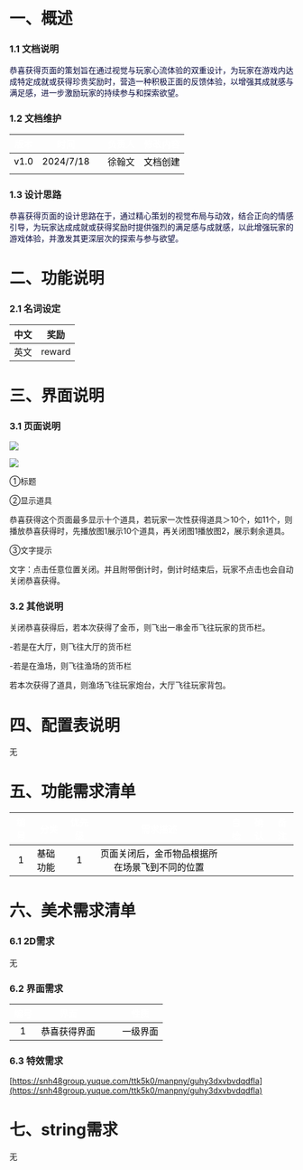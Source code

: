

# 一、概述
### 1.1 文档说明
<font style="color:rgb(5, 7, 59);background-color:rgb(253, 253, 254);">恭喜获得页面的策划旨在通过视觉与玩家心流体验的双重设计，为玩家在游戏内达成特定成就或获得珍贵奖励时，营造一种积极正面的反馈体验，以增强其成就感与满足感，进一步激励玩家的持续参与和探索欲望。  
</font><font style="color:rgb(5, 7, 59);background-color:rgb(253, 253, 254);"> </font>



### 1.2 文档维护
| <font style="color:white;">版本</font> | <font style="color:white;">时间</font> | | <font style="color:white;">负责人</font> | <font style="color:white;">修改内容</font> |
| :---: | :---: | --- | :---: | :--- |
| <font style="color:black;">v1.0</font> | <font style="color:black;">2024/7/18</font> | | 徐翰文 | <font style="color:black;">文档创建</font> |
| | | |  | |






### 1.3 设计思路
<font style="color:rgb(5, 7, 59);background-color:rgb(253, 253, 254);">恭喜获得页面的设计思路在于，通过精心策划的视觉布局与动效，结合正向的情感引导，为玩家达成成就或获得奖励时提供强烈的满足感与成就感，以此增强玩家的游戏体验，并激发其更深层次的探索与参与欲望。  
</font><font style="color:rgb(5, 7, 59);background-color:rgb(253, 253, 254);"> </font>

<font style="color:rgb(5, 7, 59);background-color:rgb(253, 253, 254);"></font>

# 二、功能说明
### 2.1 名词设定
| 中文 | 奖励 |
| --- | --- |
| 英文 | reward |




# 三、界面说明
### 3.1 页面说明
![](https://cdn.nlark.com/yuque/0/2024/png/45385144/1721274719051-ee25ccb0-ca58-4000-9240-34d7bc2e1276.png)

![](https://cdn.nlark.com/yuque/0/2024/png/45385144/1721274364011-fdaca21a-efe8-4e3c-900b-0a42ed2d02b9.png)

①标题

②显示道具

恭喜获得这个页面最多显示十个道具，若玩家一次性获得道具＞10个，如11个，则播放恭喜获得时，先播放图1展示10个道具，再关闭图1播放图2，展示剩余道具。



③文字提示

文字：点击任意位置关闭。并且附带倒计时，倒计时结束后，玩家不点击也会自动关闭恭喜获得。



### 3.2 其他说明
关闭恭喜获得后，若本次获得了金币，则飞出一串金币飞往玩家的货币栏。

-若是在大厅，则飞往大厅的货币栏

-若是在渔场，则飞往渔场的货币栏

若本次获得了道具，则渔场飞往玩家炮台，大厅飞往玩家背包。



# 四、配置表说明
无

# 五、功能需求清单
| **<font style="color:#ffffff;">编号</font>** | **<font style="color:#ffffff;">分类</font>** | **<font style="color:#ffffff;">优先级</font>** | **<font style="color:#ffffff;">需求描述</font>** | **<font style="color:#ffffff;">自检</font>** | **<font style="color:#ffffff;">确认</font>** | **<font style="color:#ffffff;">备注</font>** |
| :---: | --- | :---: | :---: | :---: | :---: | :---: |
| <font style="color:#000000;">1</font> | <font style="color:#000000;">基础功能</font> | <font style="color:#000000;">1</font> | <font style="color:#000000;">页面关闭后，金币物品根据所在场景飞到不同的位置</font> | | | |




# 六、美术需求清单
### 6.1 2D需求
无

  


### 6.2 界面需求
| **<font style="color:white;">编号</font>** | **<font style="color:white;">界面</font>** | | | **<font style="color:white;">性质</font>** |
| :---: | --- | --- | --- | :---: |
| <font style="color:black;">1</font> | <font style="color:black;">恭喜获得界面</font> | | | <font style="color:black;">一级界面</font> |






### 6.3 特效需求
[https://snh48group.yuque.com/ttk5k0/manpny/guhy3dxvbvdqdfla](https://snh48group.yuque.com/ttk5k0/manpny/guhy3dxvbvdqdfla)



# 七、string需求
无

